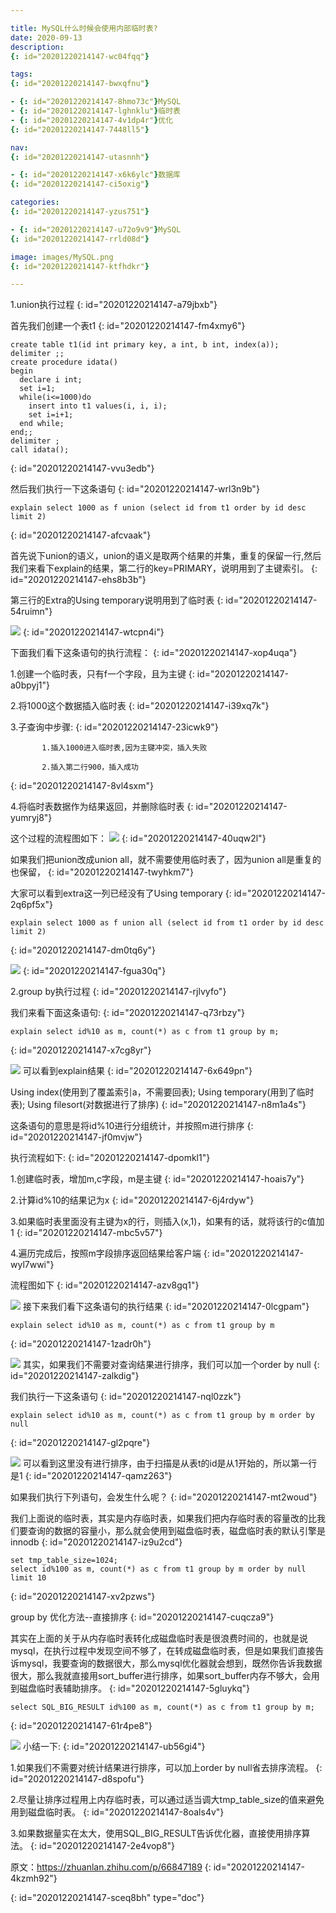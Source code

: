 ```yaml
---

title: MySQL什么时候会使用内部临时表?
date: 2020-09-13
description:
{: id="20201220214147-wc04fqq"}

tags:
{: id="20201220214147-bwxqfnu"}

- {: id="20201220214147-8hmo73c"}MySQL
- {: id="20201220214147-lghnklu"}临时表
- {: id="20201220214147-4v1dp4r"}优化
{: id="20201220214147-7448ll5"}

nav:
{: id="20201220214147-utasnnh"}

- {: id="20201220214147-x6k6ylc"}数据库
{: id="20201220214147-ci5oxig"}

categories:
{: id="20201220214147-yzus751"}

- {: id="20201220214147-u72o9v9"}MySQL
{: id="20201220214147-rrld08d"}

image: images/MySQL.png
{: id="20201220214147-ktfhdkr"}

---
```


1.union执行过程
{: id="20201220214147-a79jbxb"}

首先我们创建一个表t1
{: id="20201220214147-fm4xmy6"}

```
create table t1(id int primary key, a int, b int, index(a));
delimiter ;;
create procedure idata()
begin
  declare i int;
  set i=1;
  while(i<=1000)do
    insert into t1 values(i, i, i);
    set i=i+1;
  end while;
end;;
delimiter ;
call idata();
```
{: id="20201220214147-vvu3edb"}

然后我们执行一下这条语句
{: id="20201220214147-wrl3n9b"}

```
explain select 1000 as f union (select id from t1 order by id desc limit 2)
```
{: id="20201220214147-afcvaak"}

首先说下union的语义，union的语义是取两个结果的并集，重复的保留一行,然后我们来看下explain的结果，第二行的key=PRIMARY，说明用到了主键索引。
{: id="20201220214147-ehs8b3b"}

第三行的Extra的Using temporary说明用到了临时表
{: id="20201220214147-54ruimn"}

![](./2020-09-13_MySQL什么时候会使用内部临时表/1.png)
{: id="20201220214147-wtcpn4i"}

下面我们看下这条语句的执行流程：
{: id="20201220214147-xop4uqa"}

1.创建一个临时表，只有f一个字段，且为主键
{: id="20201220214147-a0bpyj1"}

2.将1000这个数据插入临时表
{: id="20201220214147-i39xq7k"}

3.子查询中步骤:
{: id="20201220214147-23icwk9"}

```
       1.插入1000进入临时表,因为主键冲突，插入失败

       2.插入第二行900，插入成功
```
{: id="20201220214147-8vl4sxm"}

4.将临时表数据作为结果返回，并删除临时表
{: id="20201220214147-yumryj8"}

这个过程的流程图如下：
![](./2020-09-13_MySQL什么时候会使用内部临时表/2.jpg)
{: id="20201220214147-40uqw2l"}

如果我们把union改成union all，就不需要使用临时表了，因为union all是重复的也保留，
{: id="20201220214147-twyhkm7"}

大家可以看到extra这一列已经没有了Using temporary
{: id="20201220214147-2q6pf5x"}

```
explain select 1000 as f union all (select id from t1 order by id desc limit 2)
```
{: id="20201220214147-dm0tq6y"}

![](./2020-09-13_MySQL什么时候会使用内部临时表/3.png)
{: id="20201220214147-fgua30q"}

2.group by执行过程
{: id="20201220214147-rjlvyfo"}

我们来看下面这条语句:
{: id="20201220214147-q73rbzy"}

```
explain select id%10 as m, count(*) as c from t1 group by m;
```
{: id="20201220214147-x7cg8yr"}

![](./2020-09-13_MySQL什么时候会使用内部临时表/4.png)
可以看到explain结果
{: id="20201220214147-6x649pn"}

Using index(使用到了覆盖索引a，不需要回表); Using temporary(用到了临时表); Using filesort(对数据进行了排序)
{: id="20201220214147-n8m1a4s"}

这条语句的意思是将id%10进行分组统计，并按照m进行排序
{: id="20201220214147-jf0mvjw"}

执行流程如下:
{: id="20201220214147-dpomkl1"}

1.创建临时表，增加m,c字段，m是主键
{: id="20201220214147-hoais7y"}

2.计算id%10的结果记为x
{: id="20201220214147-6j4rdyw"}

3.如果临时表里面没有主键为x的行，则插入(x,1)，如果有的话，就将该行的c值加1
{: id="20201220214147-mbc5v57"}

4.遍历完成后，按照m字段排序返回结果给客户端
{: id="20201220214147-wyl7wwi"}

流程图如下
{: id="20201220214147-azv8gq1"}

![](./2020-09-13_MySQL什么时候会使用内部临时表/5.jpg)
接下来我们看下这条语句的执行结果
{: id="20201220214147-0lcgpam"}

```
explain select id%10 as m, count(*) as c from t1 group by m
```
{: id="20201220214147-1zadr0h"}

![](./2020-09-13_MySQL什么时候会使用内部临时表/6.jpg)
其实，如果我们不需要对查询结果进行排序，我们可以加一个order by null
{: id="20201220214147-zalkdig"}

我们执行一下这条语句
{: id="20201220214147-nql0zzk"}

```
explain select id%10 as m, count(*) as c from t1 group by m order by null
```
{: id="20201220214147-gl2pqre"}

![](./2020-09-13_MySQL什么时候会使用内部临时表/7.jpg)
可以看到这里没有进行排序，由于扫描是从表t的id是从1开始的，所以第一行是1
{: id="20201220214147-qamz263"}

如果我们执行下列语句，会发生什么呢？
{: id="20201220214147-mt2woud"}

我们上面说的临时表，其实是内存临时表，如果我们把内存临时表的容量改的比我们要查询的数据的容量小，那么就会使用到磁盘临时表，磁盘临时表的默认引擎是innodb
{: id="20201220214147-iz9u2cd"}

```
set tmp_table_size=1024;
select id%100 as m, count(*) as c from t1 group by m order by null limit 10
```
{: id="20201220214147-xv2pzws"}

group by 优化方法--直接排序
{: id="20201220214147-cuqcza9"}

其实在上面的关于从内存临时表转化成磁盘临时表是很浪费时间的，也就是说mysql，在执行过程中发现空间不够了，在转成磁盘临时表，但是如果我们直接告诉mysql，我要查询的数据很大，那么mysql优化器就会想到，既然你告诉我数据很大，那么我就直接用sort_buffer进行排序，如果sort_buffer内存不够大，会用到磁盘临时表辅助排序。
{: id="20201220214147-5gluykq"}

```
select SQL_BIG_RESULT id%100 as m, count(*) as c from t1 group by m;
```
{: id="20201220214147-61r4pe8"}

![](./2020-09-13_MySQL什么时候会使用内部临时表/8.jpg)
小结一下:
{: id="20201220214147-ub56gi4"}

1.如果我们不需要对统计结果进行排序，可以加上order by null省去排序流程。
{: id="20201220214147-d8spofu"}

2.尽量让排序过程用上内存临时表，可以通过适当调大tmp_table_size的值来避免用到磁盘临时表。
{: id="20201220214147-8oals4v"}

3.如果数据量实在太大，使用SQL_BIG_RESULT告诉优化器，直接使用排序算法。
{: id="20201220214147-2e4vop8"}

原文：https://zhuanlan.zhihu.com/p/66847189
{: id="20201220214147-4kzmh92"}


{: id="20201220214147-sceq8bh" type="doc"}
